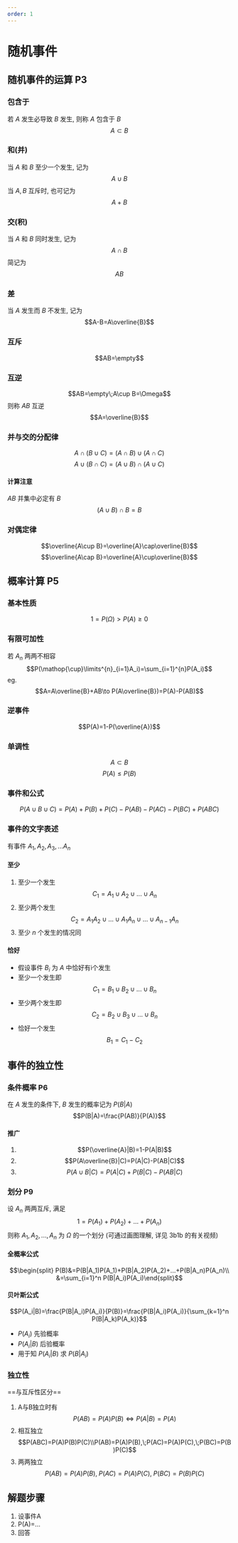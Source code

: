 ```yaml
---
order: 1
---
```


# 随机事件
## 随机事件的运算 P3
### 包含于
若 $A$ 发生必导致 $B$ 发生, 则称 $A$ 包含于 $B$ 
$$A\subset B$$
### 和(并)
当 $A$ 和 $B$ 至少一个发生, 记为 
$$A\cup B$$
当 $A, B$ 互斥时, 也可记为
$$A+B$$
### 交(积)
当 $A$ 和 $B$ 同时发生, 记为 
$$A\cap B$$ 
简记为 
$$AB$$

### 差
当 $A$ 发生而 $B$ 不发生, 记为 
$$A-B=A\overline{B}$$
### 互斥
$$AB=\empty$$
### 互逆
$$AB=\empty\;A\cup B=\Omega$$
则称 $AB$ 互逆
$$A=\overline{B}$$
### 并与交的分配律
$$A\cap(B\cup C)=(A\cap B)\cup(A\cap C)$$
$$A\cup(B\cap C)=(A\cup B)\cap(A\cup C)$$
#### 计算注意
$AB$ 并集中必定有 $B$
$$(A\cup B)\cap B=B$$
### 对偶定律
$$\overline{A\cup B}=\overline{A}\cap\overline{B}$$
$$\overline{A\cap B}=\overline{A}\cup\overline{B}$$
## 概率计算 P5
### 基本性质
$$1=P(\Omega)>P(A)\ge0$$
### 有限可加性
若 $A_n$ 两两不相容 
$$P(\mathop{\cup}\limits^{n}_{i=1}A_i)=\sum_{i=1}^{n}P(A_i)$$
eg.
$$A=A\overline{B}+AB\to P(A\overline{B})=P(A)-P(AB)$$
### 逆事件
$$P(A)=1-P(\overline{A})$$
### 单调性
$$A\subset B$$
$$P(A)\le P(B)$$
### 事件和公式
$$P(A\cup B\cup C)=P(A)+P(B)+P(C)-P(AB)-P(AC)-P(BC)+P(ABC)$$
### 事件的文字表述
有事件 $A_1,A_2,A_3,...A_n$
#### 至少
1. 至少一个发生 
$$C_1=A_1\cup A_2\cup...\cup A_n$$
2. 至少两个发生 
$$C_2=A_1A_2\cup ...\cup A_1A_n\cup...\cup A_{n-1}A_n$$
3. 至少 $n$ 个发生的情况同
#### 恰好
* 假设事件 $B_i$ 为 $A$ 中恰好有i个发生
* 至少一个发生即 
$$C_1=B_1\cup  B_2\cup...\cup B_n$$
* 至少两个发生即 
$$C_2=B_2\cup  B_3\cup...\cup B_n$$
* 恰好一个发生
$$B_1=C_1-C_2$$
## 事件的独立性
### 条件概率 P6
在 $A$ 发生的条件下, $B$ 发生的概率记为 $P(B|A)$
$$P(B|A)=\frac{P(AB)}{P(A)}$$
#### 推广
1. $$P(\overline{A}|B)=1-P(A|B)$$
2. $$P(A\overline{B}|C)=P(A|C)-P(AB|C)$$
3. $$P(A\cup B|C)=P(A|C)+P(B|C)-P(AB|C)$$
### 划分 P9
设 $A_n$ 两两互斥, 满足
$$1=P(A_1)+P(A_2)+...+P(A_n)$$
则称 $A_1,A_2,...,A_n$ 为 $\Omega$ 的一个划分
(可通过画图理解, 详见 3b1b 的有关视频)
#### 全概率公式
$$\begin{split} P(B)&=P(B|A_1)P(A_1)+P(B|A_2)P(A_2)+...+P(B|A_n)P(A_n)\\
&=\sum_{i=1}^n P(B|A_i)P(A_i)\end{split}$$
#### 贝叶斯公式
$$P(A_i|B)=\frac{P(B|A_i)P(A_i)}{P(B)}=\frac{P(B|A_i)P(A_i)}{\sum_{k=1}^n P(B|A_k)P(A_k)}$$
* $P(A_i)$ 先验概率
* $P(A_i|B)$ 后验概率
* 用于知 $P(A_i|B)$ 求 $P(B|A_i)$
### 独立性
==与互斥性区分==
1. A与B独立时有
$$P(AB)=P(A)P(B)\iff P(A|B)=P(A)$$
2. 相互独立
$$P(ABC)=P(A)P(B)P(C)\\P(AB)=P(A)P(B),\;P(AC)=P(A)P(C),\;P(BC)=P(B)P(C)$$
3. 两两独立
$$P(AB)=P(A)P(B),\;P(AC)=P(A)P(C),\;P(BC)=P(B)P(C)$$
## 解题步骤
1. 设事件A
2. P(A)=...
3. 回答